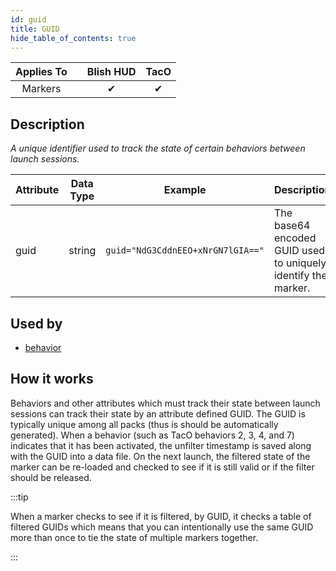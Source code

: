 ```yaml
---
id: guid
title: GUID
hide_table_of_contents: true
---
```


| Applies To | | Blish HUD | TacO |
|-|-|-|-|
| <center>Markers</center> | | <center>✔</center> | <center>✔</center> |

## Description

*A unique identifier used to track the state of certain behaviors between launch sessions.*

| Attribute | Data Type | Example | Description |
|-|-|-|-|
| guid | string | `guid="NdG3CddnEEO+xNrGN7lGIA=="` | The base64 encoded GUID used to uniquely identify the marker. |

## Used by
- [behavior](behavior)

## How it works

Behaviors and other attributes which must track their state between launch sessions can track their state by an attribute defined GUID.  The GUID is typically unique among all packs (thus is should be automatically generated).  When a behavior (such as TacO behaviors 2, 3, 4, and 7) indicates that it has been activated, the unfilter timestamp is saved along with the GUID into a data file.  On the next launch, the filtered state of the marker can be re-loaded and checked to see if it is still valid or if the filter should be released.

:::tip

When a marker checks to see if it is filtered, by GUID, it checks a table of filtered GUIDs which means that you can intentionally use the same GUID more than once to tie the state of multiple markers together.

:::